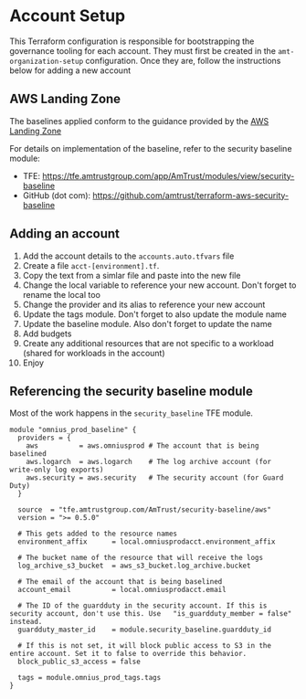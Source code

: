 # Account Setup

This Terraform configuration is responsible for bootstrapping the governance tooling for each account. They must first be created in the `amt-organization-setup` configuration. Once they are, follow the instructions below for adding a new account

## AWS Landing Zone

The baselines applied conform to the guidance provided by the [AWS Landing Zone](https://aws.amazon.com/solutions/aws-landing-zone)

For details on implementation of the baseline, refer to the security baseline module:

* TFE: <https://tfe.amtrustgroup.com/app/AmTrust/modules/view/security-baseline>
* GitHub (dot com): <https://github.com/amtrust/terraform-aws-security-baseline>

## Adding an account

1. Add the account details to the `accounts.auto.tfvars` file
1. Create a file `acct-[environment].tf`.
1. Copy the text from a simlar file and paste into the new file
1. Change the local variable to reference your new account. Don't forget to rename the local too
1. Change the provider and its alias to reference your new account
1. Update the tags module. Don't forget to also update the module name
1. Update the baseline module. Also don't forget to update the name
1. Add budgets
1. Create any additional resources that are not specific to a workload (shared for workloads in the account)
1. Enjoy

## Referencing the security baseline module

Most of the work happens in the `security_baseline` TFE module. 

```hcl
module "omnius_prod_baseline" {
  providers = {
    aws          = aws.omniusprod # The account that is being baselined
    aws.logarch  = aws.logarch    # The log archive account (for write-only log exports)
    aws.security = aws.security   # The security account (for Guard Duty)
  }

  source  = "tfe.amtrustgroup.com/AmTrust/security-baseline/aws"
  version = ">= 0.5.0"

  # This gets added to the resource names
  environment_affix      = local.omniusprodacct.environment_affix

  # The bucket name of the resource that will receive the logs
  log_archive_s3_bucket  = aws_s3_bucket.log_archive.bucket

  # The email of the account that is being baselined
  account_email          = local.omniusprodacct.email

  # The ID of the guardduty in the security account. If this is security account, don't use this. Use   "is_guardduty_member = false" instead.
  guardduty_master_id    = module.security_baseline.guardduty_id

  # If this is not set, it will block public access to S3 in the entire account. Set it to false to override this behavior.
  block_public_s3_access = false

  tags = module.omnius_prod_tags.tags
}
```
